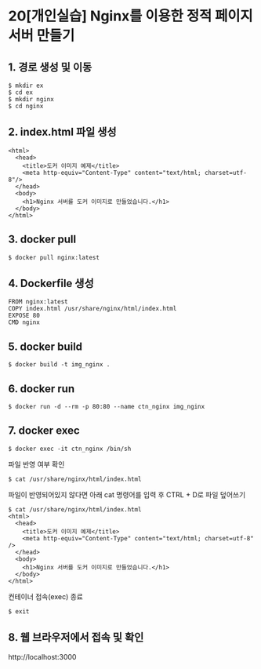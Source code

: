 # 20[개인실습] Nginx를 이용한 정적 페이지 서버 만들기

## 1. 경로 생성 및 이동

```
$ mkdir ex
$ cd ex
$ mkdir nginx
$ cd nginx
```

## 2. index.html 파일 생성

```
<html>
  <head>
    <title>도커 이미지 예제</title>
    <meta http-equiv="Content-Type" content="text/html; charset=utf-8"/>
  </head>
  <body>
    <h1>Nginx 서버를 도커 이미지로 만들었습니다.</h1>
  </body>
</html>
```

## 3. docker pull

```
$ docker pull nginx:latest
```

## 4. Dockerfile 생성

```
FROM nginx:latest
COPY index.html /usr/share/nginx/html/index.html
EXPOSE 80
CMD nginx
```

## 5. docker build

```
$ docker build -t img_nginx .
```

## 6. docker run

```
$ docker run -d --rm -p 80:80 --name ctn_nginx img_nginx
```

## 7. docker exec

```
$ docker exec -it ctn_nginx /bin/sh
```

파일 반영 여부 확인

```
$ cat /usr/share/nginx/html/index.html
```

파일이 반영되어있지 않다면 아래 cat 명령어를 입력 후 CTRL + D로 파일 덮어쓰기

```
$ cat /usr/share/nginx/html/index.html
<html>
  <head>
    <title>도커 이미지 예제</title>
    <meta http-equiv="Content-Type" content="text/html; charset=utf-8" />
  </head>
  <body>
    <h1>Nginx 서버를 도커 이미지로 만들었습니다.</h1>
  </body>
</html>
```

컨테이너 접속(exec) 종료

```
$ exit
```

## 8. 웹 브라우저에서 접속 및 확인

http://localhost:3000
